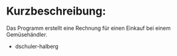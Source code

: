 # Kurzbeschreibung:
Das Programm erstellt eine Rechnung für einen Einkauf bei einem Gemüsehändler.
- dschuler-halberg
